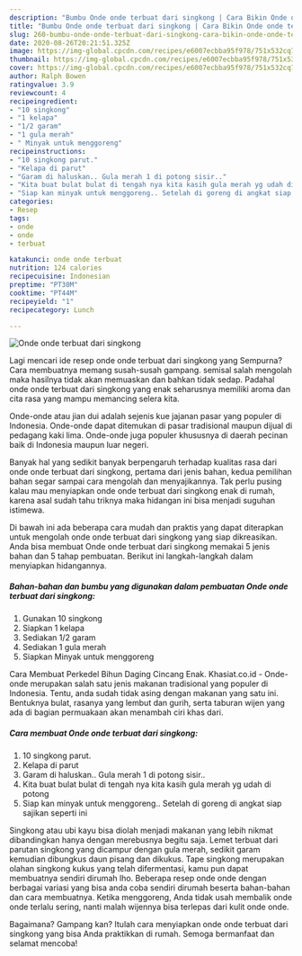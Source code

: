 ```yaml
---
description: "Bumbu Onde onde terbuat dari singkong | Cara Bikin Onde onde terbuat dari singkong Yang Paling Enak"
title: "Bumbu Onde onde terbuat dari singkong | Cara Bikin Onde onde terbuat dari singkong Yang Paling Enak"
slug: 260-bumbu-onde-onde-terbuat-dari-singkong-cara-bikin-onde-onde-terbuat-dari-singkong-yang-paling-enak
date: 2020-08-26T20:21:51.325Z
image: https://img-global.cpcdn.com/recipes/e6007ecbba95f978/751x532cq70/onde-onde-terbuat-dari-singkong-foto-resep-utama.jpg
thumbnail: https://img-global.cpcdn.com/recipes/e6007ecbba95f978/751x532cq70/onde-onde-terbuat-dari-singkong-foto-resep-utama.jpg
cover: https://img-global.cpcdn.com/recipes/e6007ecbba95f978/751x532cq70/onde-onde-terbuat-dari-singkong-foto-resep-utama.jpg
author: Ralph Bowen
ratingvalue: 3.9
reviewcount: 4
recipeingredient:
- "10 singkong"
- "1 kelapa"
- "1/2 garam"
- "1 gula merah"
- " Minyak untuk menggoreng"
recipeinstructions:
- "10 singkong parut."
- "Kelapa di parut"
- "Garam di haluskan.. Gula merah 1 di potong sisir.."
- "Kita buat bulat bulat di tengah nya kita kasih gula merah yg udah di potong"
- "Siap kan minyak untuk menggoreng.. Setelah di goreng di angkat siap sajikan seperti ini"
categories:
- Resep
tags:
- onde
- onde
- terbuat

katakunci: onde onde terbuat 
nutrition: 124 calories
recipecuisine: Indonesian
preptime: "PT30M"
cooktime: "PT44M"
recipeyield: "1"
recipecategory: Lunch

---
```



![Onde onde terbuat dari singkong](https://img-global.cpcdn.com/recipes/e6007ecbba95f978/751x532cq70/onde-onde-terbuat-dari-singkong-foto-resep-utama.jpg)

Lagi mencari ide resep onde onde terbuat dari singkong yang Sempurna? Cara membuatnya memang susah-susah gampang. semisal salah mengolah maka hasilnya tidak akan memuaskan dan bahkan tidak sedap. Padahal onde onde terbuat dari singkong yang enak seharusnya memiliki aroma dan cita rasa yang mampu memancing selera kita.

Onde-onde atau jian dui adalah sejenis kue jajanan pasar yang populer di Indonesia. Onde-onde dapat ditemukan di pasar tradisional maupun dijual di pedagang kaki lima. Onde-onde juga populer khususnya di daerah pecinan baik di Indonesia maupun luar negeri.

Banyak hal yang sedikit banyak berpengaruh terhadap kualitas rasa dari onde onde terbuat dari singkong, pertama dari jenis bahan, kedua pemilihan bahan segar sampai cara mengolah dan menyajikannya. Tak perlu pusing kalau mau menyiapkan onde onde terbuat dari singkong enak di rumah, karena asal sudah tahu triknya maka hidangan ini bisa menjadi suguhan istimewa.


Di bawah ini ada beberapa cara mudah dan praktis yang dapat diterapkan untuk mengolah onde onde terbuat dari singkong yang siap dikreasikan. Anda bisa membuat Onde onde terbuat dari singkong memakai 5 jenis bahan dan 5 tahap pembuatan. Berikut ini langkah-langkah dalam menyiapkan hidangannya.

<!--inarticleads1-->

##### Bahan-bahan dan bumbu yang digunakan dalam pembuatan Onde onde terbuat dari singkong:

1. Gunakan 10 singkong
1. Siapkan 1 kelapa
1. Sediakan 1/2 garam
1. Sediakan 1 gula merah
1. Siapkan  Minyak untuk menggoreng


Cara Membuat Perkedel Bihun Daging Cincang Enak. Khasiat.co.id - Onde-onde merupakan salah satu jenis makanan tradisional yang populer di Indonesia. Tentu, anda sudah tidak asing dengan makanan yang satu ini. Bentuknya bulat, rasanya yang lembut dan gurih, serta taburan wijen yang ada di bagian permuakaan akan menambah ciri khas dari. 

<!--inarticleads2-->

##### Cara membuat Onde onde terbuat dari singkong:

1. 10 singkong parut.
1. Kelapa di parut
1. Garam di haluskan.. Gula merah 1 di potong sisir..
1. Kita buat bulat bulat di tengah nya kita kasih gula merah yg udah di potong
1. Siap kan minyak untuk menggoreng.. Setelah di goreng di angkat siap sajikan seperti ini


Singkong atau ubi kayu bisa diolah menjadi makanan yang lebih nikmat dibandingkan hanya dengan merebusnya begitu saja. Lemet terbuat dari parutan singkong yang dicampur dengan gula merah, sedikit garam kemudian dibungkus daun pisang dan dikukus. Tape singkong merupakan olahan singkong kukus yang telah difermentasi, kamu pun dapat membuatnya sendiri dirumah lho. Beberapa resep onde onde dengan berbagai variasi yang bisa anda coba sendiri dirumah beserta bahan-bahan dan cara membuatnya. Ketika menggoreng, Anda tidak usah membalik onde onde terlalu sering, nanti malah wijennya bisa terlepas dari kulit onde onde. 

Bagaimana? Gampang kan? Itulah cara menyiapkan onde onde terbuat dari singkong yang bisa Anda praktikkan di rumah. Semoga bermanfaat dan selamat mencoba!
